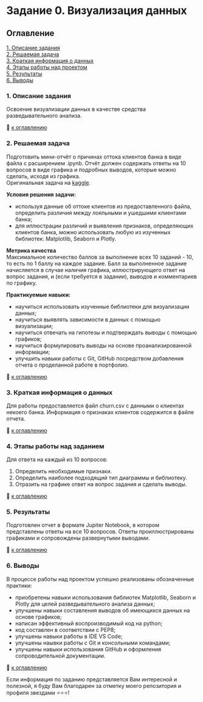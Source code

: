 # Задание 0. Визуализация данных

## Оглавление   
[1. Описание задания]()  
[2. Решаемая задача]()  
[3. Краткая информация о данных]()  
[4. Этапы работы над проектом]()  
[5. Результаты]()    
[6. Выводы]() 

### 1. Описание задания    
Освоение визуализации данных в качестве средства разведывательного анализа.

:bookmark_tabs: [к оглавлению]()


### 2. Решаемая задача    
Подготовить мини-отчёт о причинах оттока клиентов банка в виде файла с расширением .ipynb. Отчёт должен содержать ответы на 10 вопросов в виде графика и подробных выводов, которые можно сделать, исходя из графика.  
Оригинальная задача на [kaggle](https://www.kaggle.com/datasets/mathchi/churn-for-bank-customers).

**Условия решения задачи:**  
- используя данные об оттоке клиентов из предоставленного файла, определить различия между лояльными и ушедшими клиентами банка;
- для иллюстрации различий и выявления признаков, определяющих клиентов банка, можно использовать любую из изученных библиотек: Matplotlib, Seaborn и Plotly.

**Метрика качества**     
Максимальное количество баллов за выполнение всех 10 заданий - 10, то есть по 1 баллу на каждое задание. Балл за выполненное задание начисляется в случае наличия графика, иллюстрирующего ответ на вопрос задания, и (если требуется в задании), выводов и комментариев по графику.

**Практикуемые навыки:**     
- научиться использовать изученные библиотеки для визуализации данных;
- научиться выявлять зависимости в данных с помощью визуализации;
- научиться отвечать на гипотезы и подтверждать выводы с помощью графиков;
- научиться формулировать выводы на основе проанализированной информации;
- улучшить навыки работы с Git, GitHub посредством добавления отчета о проделанной работе в портфолио.

:bookmark_tabs: [к оглавлению]()


### 3. Краткая информация о данных  
Для работы предоставляется файл churn.csv с данными о клиентах некоего банка. Информация о признаках клиентов содержится в файле отчета.
  
:bookmark_tabs: [к оглавлению]()


### 4. Этапы работы над заданием  
Для ответа на каждый из 10 вопросов:
1. Определить необходимые признаки.
2. Определить наиболее подходящий тип диаграммы и библиотеку.
3. Отразить на графике ответ на вопрос задания и сделать выводы.

:bookmark_tabs: [к оглавлению]()


### 5. Результаты  
Подготовлен отчет в формате Jupiter Notebook, в котором представлены ответы на все 10 вопросов. Ответы проиллюстрированы графиками и сопровождены развернутыми выводами.

:bookmark_tabs: [к оглавлению]()


### 6. Выводы  
В процессе работы над проектом успешно реализованы обозначенные практики:
- приобретены навыки использования библиотек Matplotlib, Seaborn и Plotly для целей разведывательного анализа данных;
- улучшены навыки составления выводов об имеющихся данных на основе графиков;
- написан эффективный воспроизводимый код на python;
- код составлен в соответствии с PEP8;
- улучшены навыки работы в IDE VS Code;
- улучшены наывки работы с Git и консольными командами;
- улучшены навыки использования GitHub и оформления сопроводительной документации.

:bookmark_tabs: [к оглавлению]()


Если информация по заданию представляется Вам интересной и полезной, я буду Вам благодарен за отметку моего репозитория и профиля звездами ⭐️⭐️⭐️!